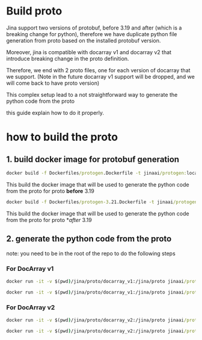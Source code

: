 # Build proto

Jina support two versions of protobuf, before 3.19 and after (which is a breaking change for python), therefore we have
duplicate python file generation from proto based on the installed protobuf version.

Moreover, jina is compatible with docarray v1 and docarray v2 that introduce breaking change in the proto definition.

Therefore, we end with 2 proto files, one for each version of docarray that we support. (Note in the future 
docarray v1 support will be dropped, and we will come back to have proto version)

This complex setup lead to a not straightforward way to generate the python code from the proto

this guide explain how to do it properly.

# how to build the proto

## 1. build docker image for protobuf generation


``` cmd
docker build -f Dockerfiles/protogen.Dockerfile -t jinaai/protogen:local .
```

This build the docker image that will be used to generate the python code from the proto for proto **before** 3.19

``` cmd
docker build -f Dockerfiles/protogen-3.21.Dockerfile -t jinaai/protogen-3.21:local .
```

This build the docker image that will be used to generate the python code from the proto for proto **after* 3.19

## 2. generate the python code from the proto

note: you need to be in the root of the repo to do the following steps

### For DocArray v1

``` cmd
docker run -it -v $(pwd)/jina/proto/docarray_v1:/jina/proto jinaai/protogen:local
```

``` cmd
docker run -it -v $(pwd)/jina/proto/docarray_v1:/jina/proto jinaai/protogen-3.21:local
```

### For DocArray v2

``` cmd
docker run -it -v $(pwd)/jina/proto/docarray_v2:/jina/proto jinaai/protogen:local
```

``` cmd
docker run -it -v $(pwd)/jina/proto/docarray_v2:/jina/proto jinaai/protogen-3.21:local
```

